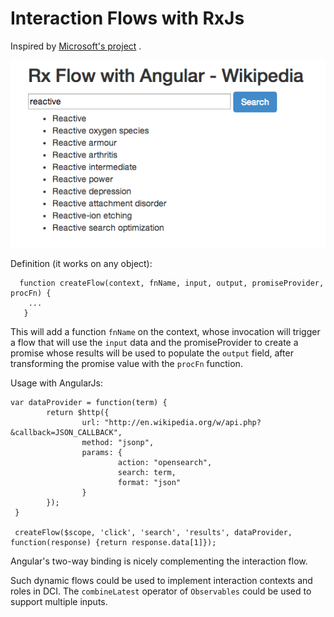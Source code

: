 # Interaction Flows with RxJs

Inspired by [Microsoft's project](https://github.com/Reactive-Extensions/rx.angular.js) .

![](./screenshot.png)

Definition (it works on any object):

      function createFlow(context, fnName, input, output, promiseProvider, procFn) {
        ...
       }

This will add a function <code>fnName</code> on the context, whose invocation will trigger a flow that will use the
<code>input</code> data and the promiseProvider to create a promise whose results will be used to populate the
<code>output</code> field, after transforming the promise value with the <code>procFn</code> function.

Usage with AngularJs:

    var dataProvider = function(term) {
            return $http({
                    url: "http://en.wikipedia.org/w/api.php?&callback=JSON_CALLBACK",
                    method: "jsonp",
                    params: {
                            action: "opensearch",
                            search: term,
                            format: "json"
                    }
            });
     }

     createFlow($scope, 'click', 'search', 'results', dataProvider, function(response) {return response.data[1]});

Angular's two-way binding is nicely complementing the interaction flow.

Such dynamic flows could be used to implement interaction contexts and roles in DCI. The <code>combineLatest</code>
operator of <code>Observables</code> could be used to support multiple inputs.